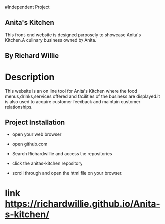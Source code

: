 #Independent Project

## Anita's Kitchen ###

This front-end website is designed purposely to showcase Anita's Kitchen.A culinary business owned by Anita.


## By Richard Willie

# Description #

This website is an on line tool for Anita's Kitchen where the food menus,drinks,services offered and facilities of the business are displayed.it is also used to acquire customer feedback and maintain customer relationships.

## Project Installation ##

* open your web browser

* open github.com

* Search Richardwillie and access the repositories

* click the anitas-kitchen repository

* scroll through and open the html file on your browser.

# link https://richardwillie.github.io/Anita-s-kitchen/ #
